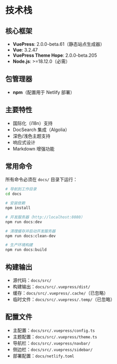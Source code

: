 # 技术栈

## 核心框架
- **VuePress**: 2.0.0-beta.61（静态站点生成器）
- **Vue**: 3.2.47
- **VuePress Theme Hope**: 2.0.0-beta.205
- **Node.js**: >=18.12.0（必需）

## 包管理器
- **npm**（配置用于 Netlify 部署）

## 主要特性
- 国际化（i18n）支持
- DocSearch 集成（Algolia）
- 深色/浅色主题支持
- 响应式设计
- Markdown 增强功能

## 常用命令

所有命令必须在 `docs/` 目录下运行：

```bash
# 导航到工作目录
cd docs

# 安装依赖
npm install

# 开发服务器（http://localhost:8080）
npm run docs:dev

# 清理缓存并启动开发服务器
npm run docs:clean-dev

# 生产环境构建
npm run docs:build
```

## 构建输出
- 源代码：`docs/src/`
- 构建输出：`docs/src/.vuepress/dist/`
- 缓存：`docs/src/.vuepress/.cache/`（已忽略）
- 临时文件：`docs/src/.vuepress/.temp/`（已忽略）

## 配置文件
- 主配置：`docs/src/.vuepress/config.ts`
- 主题配置：`docs/src/.vuepress/theme.ts`
- 导航栏：`docs/src/.vuepress/navbar/`
- 侧边栏：`docs/src/.vuepress/sidebar/`
- 部署配置：`docs/netlify.toml`
